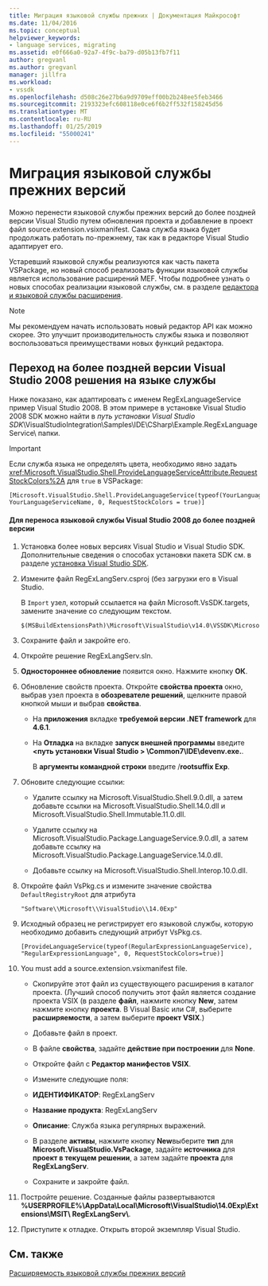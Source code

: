 ```yaml
---
title: Миграция языковой службы прежних | Документация Майкрософт
ms.date: 11/04/2016
ms.topic: conceptual
helpviewer_keywords:
- language services, migrating
ms.assetid: e0f666a0-92a7-4f9c-ba79-d05b13fb7f11
author: gregvanl
ms.author: gregvanl
manager: jillfra
ms.workload:
- vssdk
ms.openlocfilehash: d508c26e27b6a9d9709eff00b2b248ee5feb3466
ms.sourcegitcommit: 2193323efc608118e0ce6f6b2ff532f158245d56
ms.translationtype: MT
ms.contentlocale: ru-RU
ms.lasthandoff: 01/25/2019
ms.locfileid: "55000241"
---
```

# <a name="migrating-a-legacy-language-service"></a>Миграция языковой службы прежних версий
Можно перенести языковой службы прежних версий до более поздней версии Visual Studio путем обновления проекта и добавление в проект файл source.extension.vsixmanifest. Сама служба языка будет продолжать работать по-прежнему, так как в редакторе Visual Studio адаптирует его.  
  
 Устаревший языковой службы реализуются как часть пакета VSPackage, но новый способ реализовать функции языковой службы является использование расширений MEF. Чтобы подробнее узнать о новых способах реализации языковой службы, см. в разделе [редактора и языковой службы расширения](../../extensibility/editor-and-language-service-extensions.md).  
  
> [!NOTE]
>  Мы рекомендуем начать использовать новый редактор API как можно скорее. Это улучшит производительность службы языка и позволяют воспользоваться преимуществами новых функций редактора.  
  
## <a name="migrating-a-visual-studio-2008-language-service-solution-to-a-later-version"></a>Переход на более поздней версии Visual Studio 2008 решения на языке службы  
 Ниже показано, как адаптировать с именем RegExLanguageService пример Visual Studio 2008. В этом примере в установке Visual Studio 2008 SDK можно найти в *путь установки Visual Studio SDK*\VisualStudioIntegration\Samples\IDE\CSharp\Example.RegExLanguageService\ папки.  
  
> [!IMPORTANT]
>  Если служба языка не определять цвета, необходимо явно задать <xref:Microsoft.VisualStudio.Shell.ProvideLanguageServiceAttribute.RequestStockColors%2A> для `true` в VSPackage:  
  
```  
[Microsoft.VisualStudio.Shell.ProvideLanguageService(typeof(YourLanguageService), YourLanguageServiceName, 0, RequestStockColors = true)]  
```  
  
#### <a name="to-migrate-a-visual-studio-2008-language-service-to-a-later-version"></a>Для переноса языковой службы Visual Studio 2008 до более поздней версии  
  
1.  Установка более новых версиях Visual Studio и Visual Studio SDK. Дополнительные сведения о способах установки пакета SDK см. в разделе [установка Visual Studio SDK](../../extensibility/installing-the-visual-studio-sdk.md).  
  
2.  Измените файл RegExLangServ.csproj (без загрузки его в Visual Studio.  
  
     В `Import` узел, который ссылается на файл Microsoft.VsSDK.targets, замените значение со следующим текстом.  
  
    ```  
    $(MSBuildExtensionsPath)\Microsoft\VisualStudio\v14.0\VSSDK\Microsoft.VsSDK.targets  
    ```  
  
3.  Сохраните файл и закройте его.  
  
4.  Откройте решение RegExLangServ.sln.  
  
5.  **Одностороннее обновление** появится окно. Нажмите кнопку **ОК**.  
  
6.  Обновление свойств проекта. Откройте **свойства проекта** окно, выбрав узел проекта в **обозревателе решений**, щелкните правой кнопкой мыши и выбрав **свойства**.  
  
    -   На **приложения** вкладке **требуемой версии .NET framework** для **4.6.1**.  
  
    -   На **Отладка** на вкладке **запуск внешней программы** введите  **\<путь установки Visual Studio > \Common7\IDE\devenv.exe.**.  
  
         В **аргументы командной строки** введите /**rootsuffix Exp**.  
  
7.  Обновите следующие ссылки:  
  
    -   Удалите ссылку на Microsoft.VisualStudio.Shell.9.0.dll, а затем добавьте ссылки на Microsoft.VisualStudio.Shell.14.0.dll и Microsoft.VisualStudio.Shell.Immutable.11.0.dll.  
  
    -   Удалите ссылку на Microsoft.VisualStudio.Package.LanguageService.9.0.dll, а затем добавьте ссылку на Microsoft.VisualStudio.Package.LanguageService.14.0.dll.  
  
    -   Добавьте ссылку на Microsoft.VisualStudio.Shell.Interop.10.0.dll.  
  
8.  Откройте файл VsPkg.cs и измените значение свойства `DefaultRegistryRoot` для атрибута  
  
    ```  
    "Software\\Microsoft\\VisualStudio\\14.0Exp"  
    ```  
  
9. Исходный образец не регистрирует его языковой службы, которую необходимо добавить следующий атрибут VsPkg.cs.  
  
    ```  
    [ProvideLanguageService(typeof(RegularExpressionLanguageService), "RegularExpressionLanguage", 0, RequestStockColors=true)]  
    ```  
  
10. You must add a source.extension.vsixmanifest file.  
  
    -   Скопируйте этот файл из существующего расширения в каталог проекта. (Лучший способ получить этот файл является создание проекта VSIX (в разделе **файл**, нажмите кнопку **New**, затем нажмите кнопку **проекта**. В Visual Basic или C#, выберите **расширяемости**, а затем выберите **проект VSIX**.)  
  
    -   Добавьте файл в проект.  
  
    -   В файле **свойства**, задайте **действие при построении** для **None**.  
  
    -   Откройте файл с **Редактор манифестов VSIX**.  
  
    -   Измените следующие поля:  
  
    -   **ИДЕНТИФИКАТОР**: RegExLangServ  
  
    -   **Название продукта**: RegExLangServ  
  
    -   **Описание**: Служба языка регулярных выражений.  
  
    -   В разделе **активы**, нажмите кнопку **New**выберите **тип** для **Microsoft.VisualStudio.VsPackage**, задайте **источника** для **проект в текущем решении**, а затем задайте **проекта** для **RegExLangServ**.  
  
    -   Сохраните и закройте файл.  
  
11. Постройте решение. Созданные файлы развертываются **%USERPROFILE%\AppData\Local\Microsoft\VisualStudio\14.0Exp\Extensions\MSIT\ RegExLangServ\\**.  
  
12. Приступите к отладке. Открыть второй экземпляр Visual Studio.  
  
## <a name="see-also"></a>См. также  
 [Расширяемость языковой службы прежних версий](../../extensibility/internals/legacy-language-service-extensibility.md)